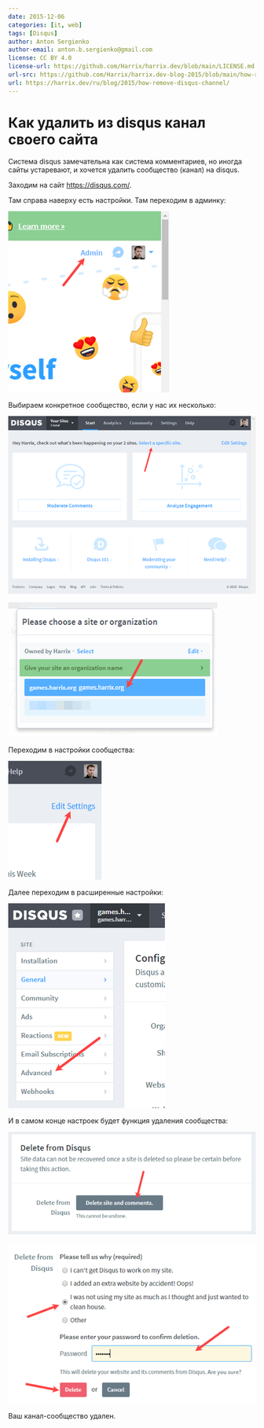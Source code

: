 ```yaml
---
date: 2015-12-06
categories: [it, web]
tags: [Disqus]
author: Anton Sergienko
author-email: anton.b.sergienko@gmail.com
license: CC BY 4.0
license-url: https://github.com/Harrix/harrix.dev/blob/main/LICENSE.md
url-src: https://github.com/Harrix/harrix.dev-blog-2015/blob/main/how-remove-disqus-channel/how-remove-disqus-channel.md
url: https://harrix.dev/ru/blog/2015/how-remove-disqus-channel/
---
```


# Как удалить из disqus канал своего сайта

Система disqus замечательна как система комментариев, но иногда сайты устаревают, и хочется удалить сообщество (канал) на disqus.

Заходим на сайт <https://disqus.com/>.

Там справа наверху есть настройки. Там переходим в админку:

![Переход в административную панель](img/disqus_01.png)

Выбираем конкретное сообщество, если у нас их несколько:

![Переход к выбору сайта](img/disqus_02.png)

![Выбор сайта](img/disqus_03.png)

Переходим в настройки сообщества:

![Настройки системы комментариев сайта](img/disqus_04.png)

Далее переходим в расширенные настройки:

![Переход в расширенные настройки](img/disqus_05.png)

И в самом конце настроек будет функция удаления сообщества:

![Команда удаления сообщества](img/disqus_06.png)

![Ввод пароля и выбор причины удаления](img/disqus_07.png)

Ваш канал-сообщество удален.
